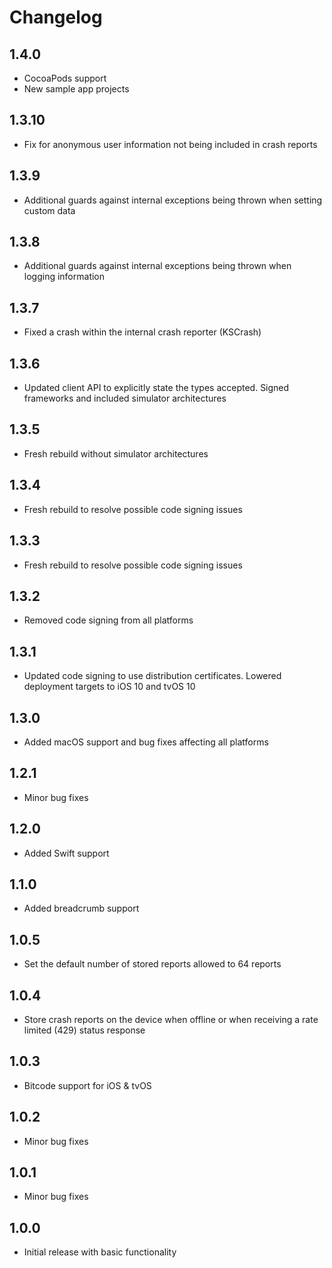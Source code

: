 # Changelog

## 1.4.0
- CocoaPods support
- New sample app projects

## 1.3.10
- Fix for anonymous user information not being included in crash reports

## 1.3.9
 - Additional guards against internal exceptions being thrown when setting custom data

## 1.3.8
 - Additional guards against internal exceptions being thrown when logging information

## 1.3.7
 - Fixed a crash within the internal crash reporter (KSCrash)

## 1.3.6
 - Updated client API to explicitly state the types accepted. Signed frameworks and included simulator architectures

## 1.3.5
 - Fresh rebuild without simulator architectures

## 1.3.4
 - Fresh rebuild to resolve possible code signing issues

## 1.3.3
 - Fresh rebuild to resolve possible code signing issues

## 1.3.2
 - Removed code signing from all platforms

## 1.3.1
 - Updated code signing to use distribution certificates. Lowered deployment targets to iOS 10 and tvOS 10

## 1.3.0
 - Added macOS support and bug fixes affecting all platforms

## 1.2.1
 - Minor bug fixes

## 1.2.0
 - Added Swift support

## 1.1.0
 - Added breadcrumb support

## 1.0.5
 - Set the default number of stored reports allowed to 64 reports

## 1.0.4
 - Store crash reports on the device when offline or when receiving a rate limited (429) status response

## 1.0.3
 - Bitcode support for iOS & tvOS

## 1.0.2
 - Minor bug fixes

## 1.0.1
 - Minor bug fixes
 
## 1.0.0
 - Initial release with basic functionality
